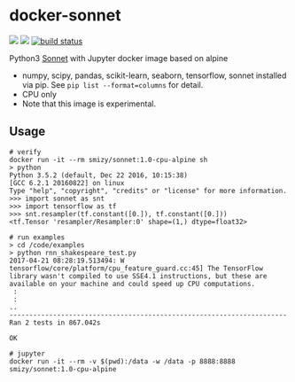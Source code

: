 # docker-sonnet
[![](https://images.microbadger.com/badges/image/smizy/sonnet.svg)](https://microbadger.com/images/smizy/sonnet "Get your own image badge on microbadger.com") 
[![](https://images.microbadger.com/badges/version/smizy/sonnet.svg)](https://microbadger.com/images/smizy/sonnet "Get your own version badge on microbadger.com")
[![build status](https://gitlab.com/smizy/docker-sonnet-tensorflow/badges/master/build.svg)](https://gitlab.com/smizy/docker-sonnet-tensorflow/commits/master)

Python3 [Sonnet](https://github.com/deepmind/sonnet) with Jupyter docker image based on alpine

* numpy, scipy, pandas, scikit-learn, seaborn, tensorflow, sonnet installed via pip. See `pip list --format=columns` for detail.
* CPU only
* Note that this image is experimental.

## Usage
```
# verify
docker run -it --rm smizy/sonnet:1.0-cpu-alpine sh
> python
Python 3.5.2 (default, Dec 22 2016, 10:15:38) 
[GCC 6.2.1 20160822] on linux
Type "help", "copyright", "credits" or "license" for more information.
>>> import sonnet as snt
>>> import tensorflow as tf
>>> snt.resampler(tf.constant([0.]), tf.constant([0.]))
<tf.Tensor 'resampler/Resampler:0' shape=(1,) dtype=float32>

# run examples
> cd /code/examples
> python rnn_shakespeare_test.py 
2017-04-21 08:28:19.513494: W tensorflow/core/platform/cpu_feature_guard.cc:45] The TensorFlow library wasn't compiled to use SSE4.1 instructions, but these are available on your machine and could speed up CPU computations.
 :
 :
..
----------------------------------------------------------------------
Ran 2 tests in 867.042s

OK

# jupyter
docker run -it --rm -v $(pwd):/data -w /data -p 8888:8888 smizy/sonnet:1.0-cpu-alpine

```